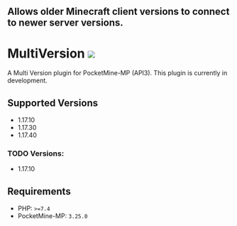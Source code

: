 ## Allows older Minecraft client versions to connect to newer server versions.

# MultiVersion [![](https://poggit.pmmp.io/shield.state/MultiVersion)](https://poggit.pmmp.io/p/MultiVersion)
A Multi Version plugin for PocketMine-MP (API3). This plugin is currently in development.

## Supported Versions
- 1.17.10
- 1.17.30
- 1.17.40

### TODO Versions:
- 1.17.10

## Requirements
- PHP: `>=7.4`
- PocketMine-MP: `3.25.0`
